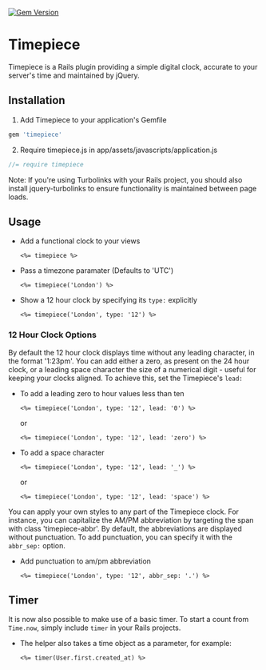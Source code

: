 [![Gem Version](https://badge.fury.io/rb/timepiece.svg)](http://badge.fury.io/rb/timepiece)

# Timepiece

Timepiece is a Rails plugin providing a simple digital clock, accurate to your server's time and maintained by jQuery.

## Installation

1. Add Timepiece to your application's Gemfile

  ```ruby
  gem 'timepiece'
  ```

2. Require timepiece.js in app/assets/javascripts/application.js

  ```javascript
  //= require timepiece
  ```

Note: If you're using Turbolinks with your Rails project, you should also install jquery-turbolinks to ensure functionality is maintained between page loads.

## Usage

* Add a functional clock to your views

  ```erb
  <%= timepiece %>
  ```

* Pass a timezone paramater (Defaults to 'UTC')

  ```erb
  <%= timepiece('London') %>
  ```

* Show a 12 hour clock by specifying its `type:` explicitly

  ```erb
  <%= timepiece('London', type: '12') %>
  ```

### 12 Hour Clock Options

By default the 12 hour clock displays time without any leading character, in the format '1:23pm'. You can add either a zero, as present on the 24 hour clock, or a leading space character the size of a numerical digit - useful for keeping your clocks aligned. To achieve this, set the Timepiece's `lead:`

* To add a leading zero to hour values less than ten

  ```erb
  <%= timepiece('London', type: '12', lead: '0') %>
  ```

  or
  
  ```erb
  <%= timepiece('London', type: '12', lead: 'zero') %>
  ```

* To add a space character

  ```erb
  <%= timepiece('London', type: '12', lead: '_') %>
  ```

  or

  ```erb
  <%= timepiece('London', type: '12', lead: 'space') %>
  ```

You can apply your own styles to any part of the Timepiece clock. For instance, you can capitalize the AM/PM abbreviation by targeting the span with class 'timepiece-abbr'. By default, the abbreviations are displayed without punctuation. To add punctuation, you can specify it with the `abbr_sep:` option.

* Add punctuation to am/pm abbreviation

  ```erb
  <%= timepiece('London', type: '12', abbr_sep: '.') %>
  ```

## Timer

It is now also possible to make use of a basic timer. To start a count from `Time.now`, simply include `timer` in your Rails projects.

* The helper also takes a time object as a parameter, for example:

  ```erb
  <%= timer(User.first.created_at) %>
  ```
